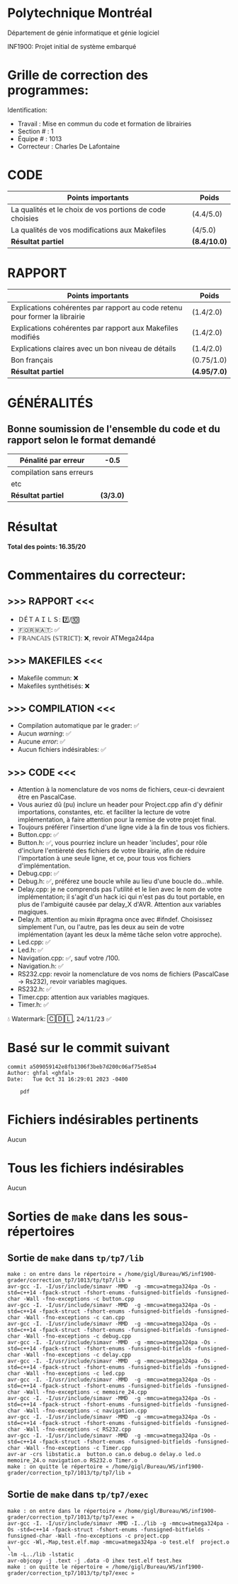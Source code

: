 # Polytechnique Montréal

Département de génie informatique et génie logiciel

INF1900: Projet initial de système embarqué

# Grille de correction des programmes:

Identification:
+ Travail    : Mise en commun du code et formation de librairies
+ Section #  : 1
+ Équipe #   : 1013
+ Correcteur : Charles De Lafontaine

# CODE

| Points importants                                        | Poids       |
| -------------------------------------------------------- | ----------- |
| La qualités et le choix de vos portions de code choisies | (4.4/5.0)      |
| La qualités de vos modifications aux Makefiles           | (4/5.0)      |
| __Résultat partiel__                                     | __(8.4/10.0)__ |

# RAPPORT

| Points importants                                                           | Poids      |
| --------------------------------------------------------------------------- | ---------- |
| Explications cohérentes par rapport au code retenu pour former la librairie | (1.4/2.0)     |
| Explications cohérentes par rapport aux Makefiles modifiés                  | (1.4/2.0)     |
| Explications claires avec un bon niveau de détails                          | (1.4/2.0)     |
| Bon français                                                                | (0.75/1.0)     |
| __Résultat partiel__                                                        | __(4.95/7.0)__ |

# GÉNÉRALITÉS
## Bonne soumission de l'ensemble du code et du rapport selon le format demandé 

| Pénalité par erreur      | -0.5       |
| ------------------------ | ---------- |
| compilation sans erreurs |            |
| etc                      |            |
| __Résultat partiel__     | __(3/3.0)__ |


# Résultat

__Total des points: 16.35/20__

# Commentaires du correcteur:

## >>> RAPPORT <<< 

- ＤÉＴＡＩＬＳ:      7️⃣/🔟
- 🇫​​🇴​​🇷​​🇲​​🇦​​🇹​:       ✅
- 𝔽ℝ𝔸ℕℂ𝔸𝕀𝕊 (𝕊𝕋ℝ𝕀ℂ𝕋): ❌, revoir ATMega244pa

## >>> MAKEFILES <<< 

- Makefile commun:         ❌
- Makefiles synthétisés:   ❌

## >>> COMPILATION <<< 

- Compilation automatique par le grader:  ✅
- Aucun *warning*:                        ✅
- Aucune *error*:                         ✅
- Aucun fichiers indésirables:            ✅

## >>> CODE <<< 

- Attention à la nomenclature de vos noms de fichiers, ceux-ci devraient être en PascalCase.
- Vous auriez dû (pu) inclure un header pour Project.cpp afin d'y définir importations, constantes, etc. et faciliter la lecture de votre implémentation, à faire attention pour la remise de votre projet final.
- Toujours préférer l'insertion d'une ligne vide à la fin de tous vos fichiers.
- Button.cpp:       ✅
- Button.h:         ✅, vous pourriez inclure un header 'includes', pour rôle d'inclure l'entièreté des fichiers de votre librairie, afin de réduire l'importation à une seule ligne, et ce, pour tous vos fichiers d'implémentation.
- Debug.cpp:        ✅
- Debug.h:          ✅, préférez une boucle while au lieu d'une boucle do...while.
- Delay.cpp:        je ne comprends pas l'utilité et le lien avec le nom de votre implémentation; il s'agit d'un hack ici qui n'est pas du tout portable, en plus de l'ambiguité causée par delay_X d'AVR. Attention aux variables magiques.
- Delay.h: attention au mixin #pragma once avec #ifndef. Choisissez simplement l'un, ou l'autre, pas les deux au sein de votre implémentation (ayant les deux la même tâche selon votre approche).
- Led.cpp:          ✅
- Led.h:            ✅
- Navigation.cpp:   ✅, sauf votre /100.
- Navigation.h:     ✅
- RS232.cpp:        revoir la nomenclature de vos noms de fichiers (PascalCase -> Rs232), revoir variables magiques.
- RS232.h:          ✅
- Timer.cpp:        attention aux variables magiques.
- Timer.h:          ✅

💧 Watermark: 🄲🄳🄻, 𝟤𝟦/𝟣𝟣/𝟤𝟥 ✅

# Basé sur le commit suivant
```
commit a509059142e8fb1306f3beb7d200c06af75e85a4
Author: ghfal <ghfal>
Date:   Tue Oct 31 16:29:01 2023 -0400

    pdf
```

# Fichiers indésirables pertinents
Aucun

# Tous les fichiers indésirables
Aucun

# Sorties de `make` dans les sous-répertoires

## Sortie de `make` dans `tp/tp7/lib`
```
make : on entre dans le répertoire « /home/gigl/Bureau/WS/inf1900-grader/correction_tp7/1013/tp/tp7/lib »
avr-gcc -I. -I/usr/include/simavr -MMD  -g -mmcu=atmega324pa -Os -std=c++14 -fpack-struct -fshort-enums -funsigned-bitfields -funsigned-char -Wall -fno-exceptions -c button.cpp
avr-gcc -I. -I/usr/include/simavr -MMD  -g -mmcu=atmega324pa -Os -std=c++14 -fpack-struct -fshort-enums -funsigned-bitfields -funsigned-char -Wall -fno-exceptions -c can.cpp
avr-gcc -I. -I/usr/include/simavr -MMD  -g -mmcu=atmega324pa -Os -std=c++14 -fpack-struct -fshort-enums -funsigned-bitfields -funsigned-char -Wall -fno-exceptions -c debug.cpp
avr-gcc -I. -I/usr/include/simavr -MMD  -g -mmcu=atmega324pa -Os -std=c++14 -fpack-struct -fshort-enums -funsigned-bitfields -funsigned-char -Wall -fno-exceptions -c delay.cpp
avr-gcc -I. -I/usr/include/simavr -MMD  -g -mmcu=atmega324pa -Os -std=c++14 -fpack-struct -fshort-enums -funsigned-bitfields -funsigned-char -Wall -fno-exceptions -c led.cpp
avr-gcc -I. -I/usr/include/simavr -MMD  -g -mmcu=atmega324pa -Os -std=c++14 -fpack-struct -fshort-enums -funsigned-bitfields -funsigned-char -Wall -fno-exceptions -c memoire_24.cpp
avr-gcc -I. -I/usr/include/simavr -MMD  -g -mmcu=atmega324pa -Os -std=c++14 -fpack-struct -fshort-enums -funsigned-bitfields -funsigned-char -Wall -fno-exceptions -c navigation.cpp
avr-gcc -I. -I/usr/include/simavr -MMD  -g -mmcu=atmega324pa -Os -std=c++14 -fpack-struct -fshort-enums -funsigned-bitfields -funsigned-char -Wall -fno-exceptions -c RS232.cpp
avr-gcc -I. -I/usr/include/simavr -MMD  -g -mmcu=atmega324pa -Os -std=c++14 -fpack-struct -fshort-enums -funsigned-bitfields -funsigned-char -Wall -fno-exceptions -c Timer.cpp
avr-ar -crs libstatic.a  button.o can.o debug.o delay.o led.o memoire_24.o navigation.o RS232.o Timer.o
make : on quitte le répertoire « /home/gigl/Bureau/WS/inf1900-grader/correction_tp7/1013/tp/tp7/lib »

```

## Sortie de `make` dans `tp/tp7/exec`
```
make : on entre dans le répertoire « /home/gigl/Bureau/WS/inf1900-grader/correction_tp7/1013/tp/tp7/exec »
avr-gcc -I. -I/usr/include/simavr -MMD -I../lib -g -mmcu=atmega324pa -Os -std=c++14 -fpack-struct -fshort-enums -funsigned-bitfields -funsigned-char -Wall -fno-exceptions -c project.cpp
avr-gcc -Wl,-Map,test.elf.map -mmcu=atmega324pa -o test.elf  project.o \
-lm -L../lib -lstatic
avr-objcopy -j .text -j .data -O ihex test.elf test.hex
make : on quitte le répertoire « /home/gigl/Bureau/WS/inf1900-grader/correction_tp7/1013/tp/tp7/exec »

```
